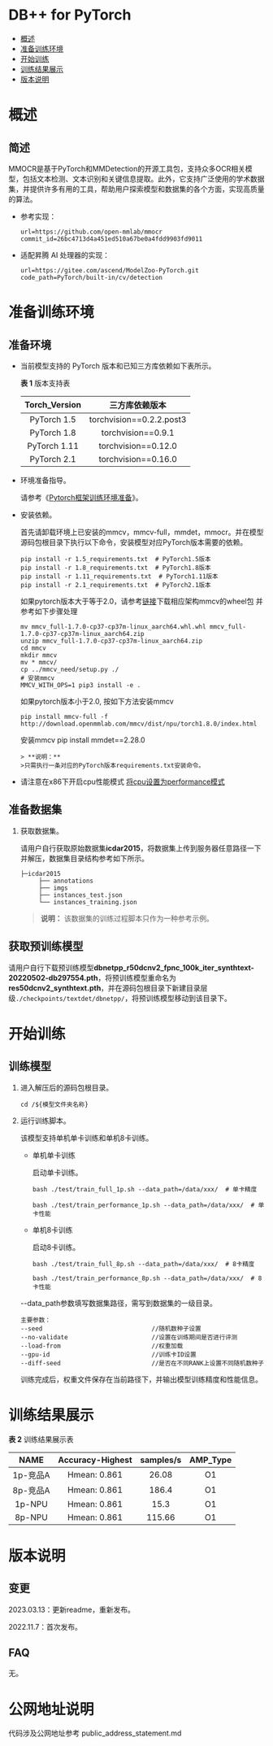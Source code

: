 # DB++ for PyTorch

-   [概述](概述.md)
-   [准备训练环境](准备训练环境.md)
-   [开始训练](开始训练.md)
-   [训练结果展示](训练结果展示.md)
-   [版本说明](版本说明.md)

# 概述

## 简述

MMOCR是基于PyTorch和MMDetection的开源工具包，支持众多OCR相关模型，包括文本检测、文本识别和关键信息提取。此外，它支持广泛使用的学术数据集，并提供许多有用的工具，帮助用户探索模型和数据集的各个方面，实现高质量的算法。

- 参考实现：

  ```
  url=https://github.com/open-mmlab/mmocr
  commit_id=26bc4713d4a451ed510a67be0a4fdd9903fd9011
  ```

- 适配昇腾 AI 处理器的实现：

  ```
  url=https://gitee.com/ascend/ModelZoo-PyTorch.git
  code_path=PyTorch/built-in/cv/detection
  ```


# 准备训练环境

## 准备环境

- 当前模型支持的 PyTorch 版本和已知三方库依赖如下表所示。

  **表 1**  版本支持表

  | Torch_Version      | 三方库依赖版本                                 |
  | :--------: | :----------------------------------------------------------: |
  | PyTorch 1.5 | torchvision==0.2.2.post3 |
  | PyTorch 1.8 | torchvision==0.9.1 |
  | PyTorch 1.11 | torchvision==0.12.0 |
  | PyTorch 2.1 | torchvision==0.16.0 |
  
- 环境准备指导。

  请参考《[Pytorch框架训练环境准备](https://www.hiascend.com/document/detail/zh/ModelZoo/pytorchframework/ptes)》。
  
- 安装依赖。

  首先请卸载环境上已安装的mmcv，mmcv-full，mmdet，mmocr。并在模型源码包根目录下执行以下命令，安装模型对应PyTorch版本需要的依赖。
  ```
  pip install -r 1.5_requirements.txt  # PyTorch1.5版本
  pip install -r 1.8_requirements.txt  # PyTorch1.8版本
  pip install -r 1.11_requirements.txt  # PyTorch1.11版本
  pip install -r 2.1_requirements.txt  # PyTorch2.1版本
  ```
 
  如果pytorch版本大于等于2.0，请参考[链接](http://download.openmmlab.com/mmcv/dist/npu/torch1.8.0/index.html)下载相应架构mmcv的wheel包
  并参考如下步骤处理
  ```
  mv mmcv_full-1.7.0-cp37-cp37m-linux_aarch64.whl.whl mmcv_full-1.7.0-cp37-cp37m-linux_aarch64.zip
  unzip mmcv_full-1.7.0-cp37-cp37m-linux_aarch64.zip
  cd mmcv
  mkdir mmcv
  mv * mmcv/
  cp ../mmcv_need/setup.py ./
  # 安装mmcv
  MMCV_WITH_OPS=1 pip3 install -e . 
  ```
  如果pytorch版本小于2.0, 按如下方法安装mmcv 
  ``` 
  pip install mmcv-full -f http://download.openmmlab.com/mmcv/dist/npu/torch1.8.0/index.html
  ```

  安装mmcv 
  pip install mmdet==2.28.0
  ```
  > **说明：** 
  >只需执行一条对应的PyTorch版本requirements.txt安装命令。
  
- 请注意在x86下开启cpu性能模式 [将cpu设置为performance模式](https://gitee.com/ascend/pytorch/blob/master/docs/zh/PyTorch%E8%AE%AD%E7%BB%83%E8%B0%83%E4%BC%98&%E5%B7%A5%E5%85%B7%E4%BD%BF%E7%94%A8%E6%8C%87%E5%8D%97/PyTorch%E8%AE%AD%E7%BB%83%E8%B0%83%E4%BC%98&%E5%B7%A5%E5%85%B7%E4%BD%BF%E7%94%A8%E6%8C%87%E5%8D%97.md#%E5%B0%86cpu%E8%AE%BE%E7%BD%AE%E4%B8%BAperformance%E6%A8%A1%E5%BC%8F)
  


## 准备数据集

1. 获取数据集。

   请用户自行获取原始数据集**icdar2015**，将数据集上传到服务器任意路径一下并解压，数据集目录结构参考如下所示。
   
   ```
   ├─icdar2015
        ├── annotations
        ├── imgs
        ├── instances_test.json
        └── instances_training.json
   ```

   > **说明：** 
   >该数据集的训练过程脚本只作为一种参考示例。

## 获取预训练模型

请用户自行下载预训练模型**dbnetpp_r50dcnv2_fpnc_100k_iter_synthtext-20220502-db297554.pth**，将预训练模型重命名为**res50dcnv2_synthtext.pth**，并在源码包根目录下新建目录层级`./checkpoints/textdet/dbnetpp/`，将预训练模型移动到该目录下。

# 开始训练

## 训练模型

1. 进入解压后的源码包根目录。

   ```
   cd /${模型文件夹名称} 
   ```

2. 运行训练脚本。

   该模型支持单机单卡训练和单机8卡训练。

   - 单机单卡训练

     启动单卡训练。

     ```
     bash ./test/train_full_1p.sh --data_path=/data/xxx/  # 单卡精度

     bash ./test/train_performance_1p.sh --data_path=/data/xxx/  # 单卡性能
     ```
   
   - 单机8卡训练

     启动8卡训练。

     ```
     bash ./test/train_full_8p.sh --data_path=/data/xxx/  # 8卡精度
   
     bash ./test/train_performance_8p.sh --data_path=/data/xxx/  # 8卡性能
     ```

   --data_path参数填写数据集路径，需写到数据集的一级目录。
   
   
   ```
   主要参数：
   --seed                              //随机数种子设置
   --no-validate                       //设置在训练期间是否进行评测
   --load-from                         //权重加载
   --gpu-id                            //训练卡ID设置
   --diff-seed                         //是否在不同RANK上设置不同随机数种子
   ```
   
   训练完成后，权重文件保存在当前路径下，并输出模型训练精度和性能信息。


# 训练结果展示

**表 2**  训练结果展示表

| NAME     | Accuracy-Highest |  samples/s | AMP_Type |
| :-----: | :-----:  | :---: | :------: |
| 1p-竞品A  | Hmean: 0.861 | 26.08 |       O1 |
| 8p-竞品A  | Hmean: 0.861 | 186.4 |       O1 |
| 1p-NPU   | Hmean: 0.861 | 15.3 |       O1 |
| 8p-NPU   | Hmean: 0.861 | 115.66 |       O1 |

# 版本说明

## 变更

2023.03.13：更新readme，重新发布。

2022.11.7：首次发布。

## FAQ

无。

# 公网地址说明

代码涉及公网地址参考 public_address_statement.md

